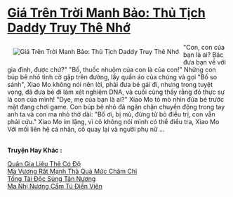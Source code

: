 <a href="https://truyentiki.com/gia-tren-troi-manh-bao-thu-tich-daddy-truy-the-nho.30338/" title="Giá Trên Trời Manh Bảo: Thủ Tịch Daddy Truy Thê Nhớ"><h1>Giá Trên Trời Manh Bảo: Thủ Tịch Daddy Truy Thê Nhớ</h1></a><div style="display:table"><img align="right" style="float: left; padding: 10px;" src="https://truyentiki.com/a/img/str/src/30338.jpg" alt="Giá Trên Trời Manh Bảo: Thủ Tịch Daddy Truy Thê Nhớ">"Con, con của bạn là ai? Bác đưa bạn về với gia đình, được chứ?" "Bố, thuốc nhuộm của con là của con!" Những con búp bê nhỏ tình cờ gặp trên đường, lấy quần áo của chúng và gọi "Bố so sánh", Xiao Mo không nói nên lời, phải đưa bé gái đi, nhưng trong tuyệt vọng, đã đưa bé đi làm xét nghiệm DNA, và cuối cùng thấy rằng đó thực sự là con của mình! "Dye, mẹ của bạn là ai?" Xiao Mo tò mò nhìn đứa bé trước mặt đang chơi game. Con búp bê nhỏ đã ngăn chặn chuyển động trong tay anh ta và con ma nhỏ thở dài: "Bố ơi, bị mù, đừng từ bỏ điều trị, con vẫn phải cứu." Xiao Mo im lặng, vì cô không nói mình có thể điều tra, Xiao Mo Với mối liên hệ cá nhân, cô quay lại và người phụ nữ ...</div><p><br><b>Truyện Hay Khác :</b></p><a href="https://truyentiki.com/quan-gia-lieu-the-co-do.30337/" alt="Quân Gia Liêu Thê Có Độ">Quân Gia Liêu Thê Có Độ</a><br/><a href="https://github.com/nownovels/top500/tree/master/truyenhay/33864/" alt="Ma Vương Rất Mạnh Thả Quá Mức Chăm Chỉ">Ma Vương Rất Mạnh Thả Quá Mức Chăm Chỉ</a><br/><a href="https://github.com/nownovels/truyenhay/tree/master/truyenhay/30444/README.md" alt="Tổng Tài Độc Sủng Tân Nương">Tổng Tài Độc Sủng Tân Nương</a><br/><a href="https://github.com/nownovels/truyenhay/tree/master/truyenhay/30775/README.md" alt="Ma Nhị Nương Cẩm Tú Điền Viên">Ma Nhị Nương Cẩm Tú Điền Viên</a><br/>
